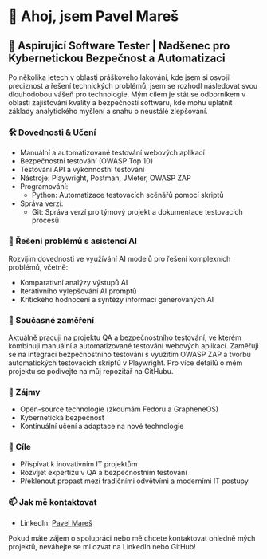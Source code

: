 # 👋 Ahoj, jsem Pavel Mareš

## 🚀 Aspirující Software Tester | Nadšenec pro Kybernetickou Bezpečnost a Automatizaci

Po několika letech v oblasti práškového lakování, kde jsem si osvojil preciznost a řešení technických problémů, jsem se rozhodl následovat svou dlouhodobou vášeň pro technologie. Mým cílem je stát se odborníkem v oblasti zajišťování kvality a bezpečnosti softwaru, kde mohu uplatnit základy analytického myšlení a snahu o neustálé zlepšování.

### 🛠 Dovednosti & Učení
- Manuální a automatizované testování webových aplikací
- Bezpečnostní testování (OWASP Top 10)
- Testování API a výkonnostní testování
- Nástroje: Playwright, Postman, JMeter, OWASP ZAP
- Programování: 
  * Python: Automatizace testovacích scénářů pomocí skriptů
- Správa verzí: 
  * Git: Správa verzí pro týmový projekt a dokumentace testovacích procesů

### 🤖 Řešení problémů s asistencí AI
Rozvíjím dovednosti ve využívání AI modelů pro řešení komplexních problémů, včetně:
- Komparativní analýzy výstupů AI
- Iterativního vylepšování AI promptů
- Kritického hodnocení a syntézy informací generovaných AI

### 🌱 Současné zaměření
Aktuálně pracuji na projektu QA a bezpečnostního testování, ve kterém kombinuji manuální a automatizované testování webových aplikací. Zaměřuji se na integraci bezpečnostního testování s využitím OWASP ZAP a tvorbu automatických testovacích skriptů v Playwright. Pro více detailů o mém projektu se podívejte na můj repozitář na GitHubu.

### 🔭 Zájmy
- Open-source technologie (zkoumám Fedoru a GrapheneOS)
- Kybernetická bezpečnost
- Kontinuální učení a adaptace na nové technologie

### 🎯 Cíle
- Přispívat k inovativním IT projektům
- Rozvíjet expertízu v QA a bezpečnostním testování
- Překlenout propast mezi tradičními odvětvími a moderními IT postupy

### 📫 Jak mě kontaktovat
- LinkedIn: [Pavel Mareš](https://linkedin.com/in/pavel-mares-p99)

Pokud máte zájem o spolupráci nebo mě chcete kontaktovat ohledně mých projektů, neváhejte se mi ozvat na LinkedIn nebo GitHub!

